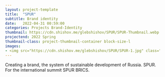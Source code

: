```yaml
---
layout: project-template
title:  "SPUR"
subtitle: Brand identity
date:   2022-04-31 00:59:00
categories: Projects Brand-Identity
thumbnail: https://cdn.shishov.me/glebshishov/SPUR/SPUR-Thumbnail.webp
projectend: 2022 Spring
thumbnail-class: project-thumbnail-container block-size-l
images:
- <img src="https://cdn.shishov.me/glebshishov/SPUR/SPUR-1.jpg" class="project-img-parameters img-size-full" alt="SPUR-1">
---
```


Creating a brand, the system of sustainable development of Russia. SPUR. For the international summit SPUR BRICS.